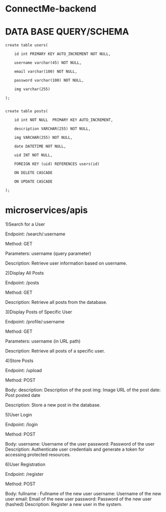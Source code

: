 # ConnectMe-backend

# DATA BASE QUERY/SCHEMA


	create table users(

		id int PRIMARY KEY AUTO_INCREMENT NOT NULL,

 		username varchar(45) NOT NULL,
	
 		email varchar(100) NOT NULL,
	
 		password varchar(100) NOT NULL,
	
 		img varchar(255) 
	
 	);


	create table posts(
	
 		id int NOT NULL  PRIMARY KEY AUTO_INCREMENT,
		
	 	description VARCHAR(255) NOT NULL,
		
	 	img VARCHAR(255) NOT NULL,
		
	 	date DATETIME NOT NULL,
		
	 	uid INT NOT NULL,
		
	 	FOREIGN KEY (uid) REFERENCES users(id)
		
	 	ON DELETE CASCADE
	
 		ON UPDATE CASCADE
	
 	);

# microservices/apis

1)Search for a User

Endpoint: /search/:username

Method: GET

Parameters: username (query parameter)

Description: Retrieve user information based on username.

2)Display All Posts

Endpoint: /posts

Method: GET

Description: Retrieve all posts from the database.

3)Display Posts of Specific User

Endpoint: /profile/:username

Method: GET

Parameters: username (in URL path)

Description: Retrieve all posts of a specific user.

4)Store Posts

Endpoint: /upload

Method: POST

Body:
	description: Description of the post
	img: Image URL of the post
	date: Post posted date
 
Description: Store a new post in the database.

5)User Login

Endpoint: /login

Method: POST

Body:
	username: Username of the user
	password: Password of the user
	Description: Authenticate user credentials and generate a token for accessing protected resources.

6)User Registration

Endpoint: /register

Method: POST

Body:
	fullname : Fullname of the new user
	username: Username of the new user
	email: Email of the new user
	password: Password of the new user (hashed)
Description: Register a new user in the system.

